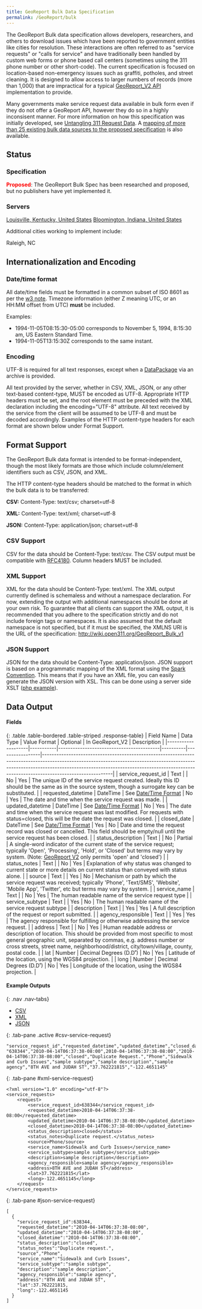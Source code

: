```yaml
---
title: GeoReport Bulk Data Specification
permalink: /GeoReport/bulk
---
```


The GeoReport Bulk data specification allows developers, researchers, and others to download issues which have been reported to government entities like cities for resolution. These interactions are often referred to as "service requests" or "calls for service" and have traditionally been handled by custom web forms or phone based call centers (sometimes using the 311 phone number or other short-code). The current specification is focused on location-based non-emergency issues such as graffiti, potholes, and street cleaning. It is designed to allow access to larger numbers of records (more than 1,000) that are impractical for a typical [GeoReport_V2 API](/GeoReport_v2/) implementation to provide.

Many governments make service request data available in bulk form even if they do not offer a GeoReport API, however they do so in a highly inconsisent manner. For more information on how this specification was initially developed, see [Untangling 311 Request Data](http://govex.jhu.edu/untangling-311-request-data/). A [mapping of more than 25 existing bulk data sources to the proposed specification](https://docs.google.com/spreadsheets/d/1N9TSt6anpSJkZQv5ZhwtH4r4UX_QegerC4IRnzhkrzI/edit#gid=1781540284) is also available.

Status
------

### Specification

<span style="color:red;font-weight:bold">Proposed</span>: The GeoReport Bulk Spec has been researched and proposed, but no publishers have yet implemented it.

### Servers

[Louisville, Kentucky, United States](https://data.louisvilleky.gov/dataset/311-service-requests)
[Bloomington, Indiana, United States](https://data.bloomington.in.gov/dataset/open311)

Additional cities working to implement include:

Raleigh, NC


Internationalization and Encoding
---------------------------------

### Date/time format

All date/time fields must be formatted in a common subset of ISO 8601 as per the [w3 note](http://www.w3.org/TR/NOTE-datetime). Timezone information (either Z meaning UTC, or an HH:MM offset from UTC) **must** be included.

Examples:

-   1994-11-05T08:15:30-05:00 corresponds to November 5, 1994, 8:15:30 am, US Eastern Standard Time.
-   1994-11-05T13:15:30Z corresponds to the same instant.

### Encoding

UTF-8 is required for all text responses, except when a [DataPackage](http://specs.frictionlessdata.io/data-packages/) via an archive is provided.

All text provided by the server, whether in CSV, XML, JSON, or any other text-based content-type, MUST be encoded as UTF-8. Appropriate HTTP headers must be set, and the root element must be preceded with the XML declaration including the encoding="UTF-8" attribute. All text received by the service from the client will be assumed to be UTF-8 and must be decoded accordingly. Examples of the HTTP content-type headers for each format are shown below under Format Support.

Format Support
--------------

The GeoReport Bulk data format is intended to be format-independent, though the most likely formats are those which include column/element identifiers such as CSV, JSON, and XML.

The HTTP content-type headers should be matched to the format in which the bulk data is to be transferred:

**CSV:** Content-Type: text/csv; charset=utf-8

**XML:** Content-Type: text/xml; charset=utf-8

**JSON:** Content-Type: application/json; charset=utf-8

### CSV Support

CSV for the data should be Content-Type: text/csv. The CSV output must be compatible with [RFC4180](https://tools.ietf.org/html/rfc4180). Column headers MUST be included.

### XML Support

XML for the data should be Content-Type: text/xml. The XML output currently defined is schemaless and without a namespace declaration. For now, extending the output with additional namespaces should be done at your own risk. To guarantee that all clients can support the XML output, it is recommended that you adhere to the specification strictly and do not include foreign tags or namespaces. It is also assumed that the default namespace is not specified, but if it must be specified, the XMLNS URI is the URL of the specification: <http://wiki.open311.org/GeoReport_Bulk_v1>

### JSON Support

JSON for the data should be Content-Type: application/json. JSON support is based on a programmatic mapping of the XML format using the [Spark Convention](http://wiki.open311.org/JSON_and_XML_Conversion#The_Spark_Convention). This means that if you have an XML file, you can easily generate the JSON version with XSL. This can be done using a server side XSLT ([php example](http://sandbox.georeport.org/tools/sparkjson/xml2json_spark_php.txt)).

Data Output
-----------

#### Fields

{: .table .table-bordered .table-striped .response-table}
| Field Name | Data Type | Value Format | Optional | In GeoReport_V2 | Description |
|--------------------|-----------|------------------------------------------|----------|-----------------|-----------------------------------------------------------------------------------------------------------------------------------------------------------------------------------------------------------------------------------------------------------------------|
| service_request_id | Text |  | No | Yes | The unique ID of the service request created. Ideally this ID should be the same as in the source system, though a surrogate key can be substituted. |
| requested_datetime | DateTime | See [Date/Time Format](#datetime-format) | No | Yes | The date and time when the service request was made. |
| updated_datetime | DateTime | See [Date/Time Format](#datetime-format) | No | Yes | The date and time when the service request was last modified. For requests with status=closed, this will be the date the request was closed. |
| closed_date | DateTime | See [Date/Time Format](#datetime-format) | Yes | No | Date and time the request record was closed or cancelled. This field should be empty/null until the service request has been closed. |
| status_description | Text |  | No | Partial | A single-word indicator of the current state of the service request; typically 'Open', 'Processing', 'Hold', or 'Closed' but terms may vary by system. (Note: [GeoReport V2](/GeoReport_v2/) only permits 'open' and 'closed') |
| status_notes | Text |  | No | Yes | Explanation of why status was changed to current state or more details on current status than conveyed with status alone. |
| source | Text |  | Yes | No | Mechanism or path by which the service request was received; typically 'Phone', 'Text/SMS', 'Website', 'Mobile App', 'Twitter', etc but terms may vary by system. |
| service_name | Text |  | No | Yes | The human readable name of the service request type |
| service_subtype | Text |  | Yes | No | The human readable name of the service request subtype |
| description | Text |  | Yes | Yes | A full description of the request or report submitted. |
| agency_responsible | Text |  | Yes | Yes | The agency responsible for fulfilling or otherwise addressing the service request. |
| address | Text |  | No | Yes | Human readable address or description of location. This should be provided from most specific to most general geographic unit, separated by commas, e.g. address number or cross streets, street name, neighborhood/district, city/town/village, county, postal code. |
| lat | Number | Decimal Degrees (D.D˚) | No | Yes | Latitude of the location, using the WGS84 projection. |
| long | Number | Decimal Degrees (D.D˚) | No | Yes | Longitude of the location, using the WGS84 projection. |

#### Example Outputs

{: .nav .nav-tabs}
- <a href="#csv-service-request" role="tab" data-toggle="tab">CSV</a>
- <a href="#xml-service-request" role="tab" data-toggle="tab">XML</a>
- <a href="#json-service-request" role="tab" data-toggle="tab">JSON</a>

<div class="tab-content" markdown="1">

{: .tab-pane .active #csv-service-request}
~~~~
"service_request_id","requested_datetime","updated_datetime","closed_date","status_description","status_notes","source","service_name","service_subtype","description","agency_responsible","address","lat","long"
"638344","2010-04-14T06:37:38-08:00",2010-04-14T06:37:38-08:00","2010-04-14T06:37:38-08:00","closed","Duplicate Request.","Phone","Sidewalk and Curb Issues","sample subtype","sample description","sample agency","8TH AVE and JUDAH ST","37.762221815","-122.4651145"
~~~~

{: .tab-pane #xml-service-request}
~~~~
<?xml version="1.0" encoding="utf-8"?>
<service_requests>
    <request>
        <service_request_id>638344</service_request_id>
        <requested_datetime>2010-04-14T06:37:38-08:00</requested_datetime>
        <updated_datetime>2010-04-14T06:37:38-08:00</updated_datetime>
        <closed_datetime>2010-04-14T06:37:38-08:00</updated_datetime>
        <status_description>closed</status>
        <status_notes>Duplicate request.</status_notes>
        <source>Phone/source>
        <service_name>Sidewalk and Curb Issues</service_name>
        <service_subtype>sample subtype</service_subtype>
        <description>sample description</description>
        <agency_responsible>sample agency</agency_responsible>
        <address>8TH AVE and JUDAH ST</address>
        <lat>37.762221815</lat>
        <long>-122.4651145</long>
    </request>
</service_requests>
~~~~

{: .tab-pane #json-service-request}
~~~~
[
  {
    "service_request_id":638344,
    "requested_datetime":"2010-04-14T06:37:38-08:00",
    "updated_datetime":"2010-04-14T06:37:38-08:00",
    "closed_datetime":"2010-04-14T06:37:38-08:00",
    "status_description":"closed",
    "status_notes":"Duplicate request.",
    "source","Phone",
    "service_name":"Sidewalk and Curb Issues",
    "service_subtype":"sample subtype",
    "description":"sample description",
    "agency_responsible":"sample agency",
    "address":"8TH AVE and JUDAH ST",
    "lat":37.762221815,
    "long":-122.4651145
  }
]
~~~~
</div>
